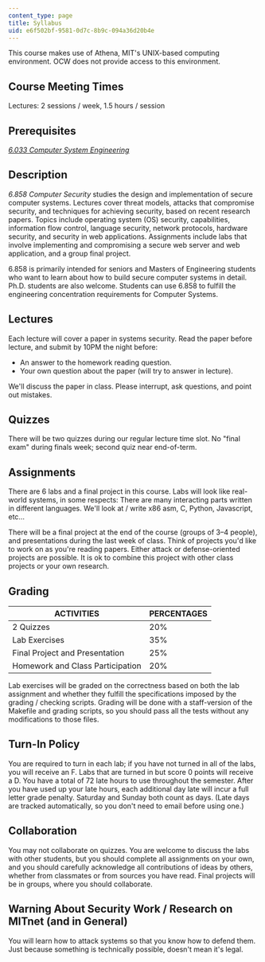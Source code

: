 ```yaml
---
content_type: page
title: Syllabus
uid: e6f502bf-9581-0d7c-8b9c-094a36d20b4e
---
```


This course makes use of Athena, MIT's UNIX-based computing environment. OCW does not provide access to this environment.

Course Meeting Times
--------------------

Lectures: 2 sessions / week, 1.5 hours / session

Prerequisites
-------------

[_6.033 Computer System Engineering_](/courses/6-033-computer-system-engineering-spring-2018/)

Description
-----------

_6.858 Computer Security_ studies the design and implementation of secure computer systems. Lectures cover threat models, attacks that compromise security, and techniques for achieving security, based on recent research papers. Topics include operating system (OS) security, capabilities, information flow control, language security, network protocols, hardware security, and security in web applications. Assignments include labs that involve implementing and compromising a secure web server and web application, and a group final project.

6.858 is primarily intended for seniors and Masters of Engineering students who want to learn about how to build secure computer systems in detail. Ph.D. students are also welcome. Students can use 6.858 to fulfill the engineering concentration requirements for Computer Systems.

Lectures
--------

Each lecture will cover a paper in systems security. Read the paper before lecture, and submit by 10PM the night before:

*   An answer to the homework reading question.
*   Your own question about the paper (will try to answer in lecture).

We'll discuss the paper in class. Please interrupt, ask questions, and point out mistakes.

Quizzes
-------

There will be two quizzes during our regular lecture time slot. No "final exam" during finals week; second quiz near end-of-term.

Assignments
-----------

There are 6 labs and a final project in this course. Labs will look like real-world systems, in some respects: There are many interacting parts written in different languages. We'll look at / write x86 asm, C, Python, Javascript, etc…

There will be a final project at the end of the course (groups of 3–4 people), and presentations during the last week of class. Think of projects you'd like to work on as you're reading papers. Either attack or defense-oriented projects are possible. It is ok to combine this project with other class projects or your own research.

Grading
-------

| ACTIVITIES | PERCENTAGES |
| --- | --- |
| 2 Quizzes | 20% |
| Lab Exercises | 35% |
| Final Project and Presentation | 25% |
| Homework and Class Participation | 20% 

Lab exercises will be graded on the correctness based on both the lab assignment and whether they fulfill the specifications imposed by the grading / checking scripts. Grading will be done with a staff-version of the Makefile and grading scripts, so you should pass all the tests without any modifications to those files.

Turn-In Policy
--------------

You are required to turn in each lab; if you have not turned in all of the labs, you will receive an F. Labs that are turned in but score 0 points will receive a D. You have a total of 72 late hours to use throughout the semester. After you have used up your late hours, each additional day late will incur a full letter grade penalty. Saturday and Sunday both count as days. (Late days are tracked automatically, so you don't need to email before using one.)

Collaboration
-------------

You may not collaborate on quizzes. You are welcome to discuss the labs with other students, but you should complete all assignments on your own, and you should carefully acknowledge all contributions of ideas by others, whether from classmates or from sources you have read. Final projects will be in groups, where you should collaborate.

Warning About Security Work / Research on MITnet (and in General)
-----------------------------------------------------------------

You will learn how to attack systems so that you know how to defend them. Just because something is technically possible, doesn't mean it's legal.